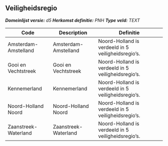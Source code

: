 ﻿## Veiligheidsregio

*__Domeinlijst versie:__ d5*
*__Herkomst definitie:__ PNH*
*__Type veld:__ TEXT*

|__Code__ |__Description__ |__Definitie__	|
|	---	|	---	|   ---	| 
| Amsterdam-Amstelland | Amsterdam-Amstelland | Noord-Holland is verdeeld in 5 veiligheidsregio’s. |
| Gooi en Vechtstreek | Gooi en Vechtstreek | Noord-Holland is verdeeld in 5 veiligheidsregio’s. |
| Kennemerland | Kennemerland | Noord-Holland is verdeeld in 5 veiligheidsregio’s. |
| Noord-Holland Noord | Noord-Holland Noord | Noord-Holland is verdeeld in 5 veiligheidsregio’s. |
| Zaanstreek-Waterland | Zaanstreek-Waterland | Noord-Holland is verdeeld in 5 veiligheidsregio’s. |
